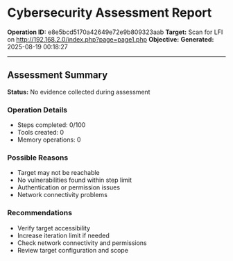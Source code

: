# Cybersecurity Assessment Report

**Operation ID:** e8e5bcd5170a42649e72e9b809323aab
**Target:** Scan for LFI on http://192.168.2.0/index.php?page=page1.php
**Objective:** 
**Generated:** 2025-08-19 00:18:27

---

## Assessment Summary

**Status:** No evidence collected during assessment

### Operation Details
- Steps completed: 0/100
- Tools created: 0
- Memory operations: 0

### Possible Reasons
- Target may not be reachable
- No vulnerabilities found within step limit
- Authentication or permission issues
- Network connectivity problems

### Recommendations
- Verify target accessibility
- Increase iteration limit if needed
- Check network connectivity and permissions
- Review target configuration and scope
